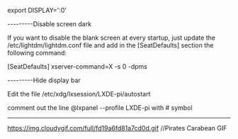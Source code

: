 export DISPLAY=':0'



---------Disable screen dark


If you want to disable the blank screen at every startup, just update the /etc/lightdm/lightdm.conf file and add in the [SeatDefaults] section the following command:

[SeatDefaults]
xserver-command=X -s 0 -dpms


---------Hide display bar


Edit the file /etc/xdg/lxsession/LXDE-pi/autostart

comment out the line @lxpanel --profile LXDE-pi with # symbol

--------
https://img.cloudygif.com/full/fd19a6fd81a7cd0d.gif //Pirates Carabean GIF
